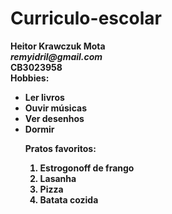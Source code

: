 # Curriculo-escolar
<title> Meus dados </title>
</head>

<body>
<b>Heitor Krawczuk Mota<b><br> 
<i>remyidril@gmail.com</i><br>
CB3023958<br>
Hobbies:<br>
<ul>
<li>Ler livros</li>
<li>Ouvir músicas</li>
<li>Ver desenhos</li>
<li>Dormir</li>

Pratos favoritos:<br>
<ol>
<li>Estrogonoff de frango</li>
<li>Lasanha</li>
<li>Pizza</li>
<li>Batata cozida</li>
</ol>
</body>

